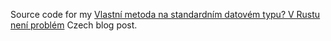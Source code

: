 Source code for my [Vlastní metoda na standardním datovém typu? V Rustu není problém](https://cs-blog.petrzemek.net/2017-02-05-vlastni-metoda-na-standardnim-datovem-typu-v-rustu-neni-problem) Czech blog post.
